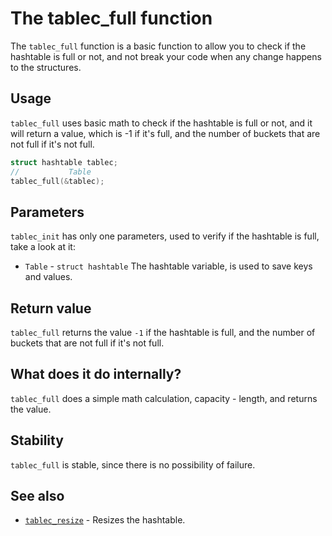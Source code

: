 # The tablec_full function

The `tablec_full` function is a basic function to allow you to check if the hashtable is full or not, and not break your code when any change happens to the structures.

## Usage

`tablec_full` uses basic math to check if the hashtable is full or not, and it will return a value, which is -1 if it's full, and the number of buckets that are not full if it's not full.

```c
struct hashtable tablec;
//           Table
tablec_full(&tablec);
```

## Parameters

`tablec_init` has only one parameters, used to verify if the hashtable is full, take a look at it:

*  `Table`       - `struct hashtable` The hashtable variable, is used to save keys and values.

## Return value

`tablec_full` returns the value `-1` if the hashtable is full, and the number of buckets that are not full if it's not full.

## What does it do internally?

`tablec_full` does a simple math calculation, capacity - length, and returns the value.

## Stability

`tablec_full` is stable, since there is no possibility of failure.

## See also

*  [`tablec_resize`](tablec_resize.md) - Resizes the hashtable.
